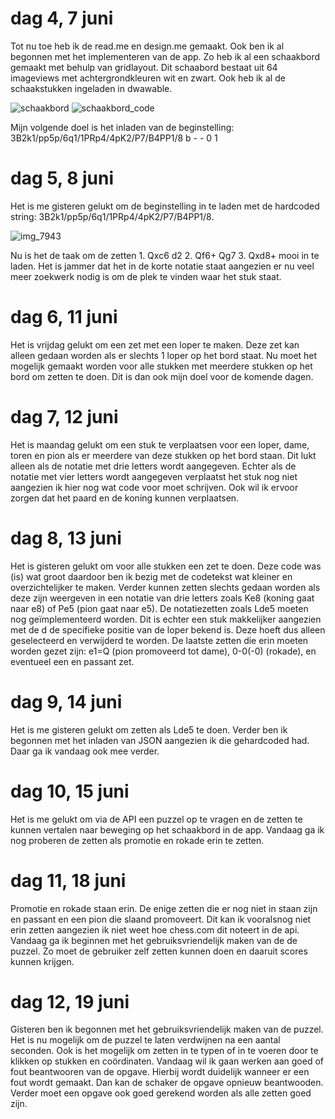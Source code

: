 # dag 4, 7 juni

Tot nu toe heb ik de read.me en design.me gemaakt. Ook ben ik al begonnen met het implementeren van de app. Zo heb ik al een schaakbord gemaakt met behulp van gridlayout. Dit schaabord bestaat uit 64 imageviews met achtergrondkleuren wit en zwart. Ook heb ik al de schaakstukken ingeladen in dwawable. 

![schaakbord](https://user-images.githubusercontent.com/36193067/41087605-696ace3a-6a3d-11e8-8a43-584ad7cff8cb.png)
![schaakbord_code](https://user-images.githubusercontent.com/36193067/41087606-69883ad8-6a3d-11e8-8fcd-8e8862540005.png)

Mijn volgende doel is het inladen van de beginstelling: 3B2k1/pp5p/6q1/1PRp4/4pK2/P7/B4PP1/8 b - - 0 1

# dag 5, 8 juni
Het is me gisteren gelukt om de beginstelling in te laden met de hardcoded string: 3B2k1/pp5p/6q1/1PRp4/4pK2/P7/B4PP1/8.

![img_7943](https://user-images.githubusercontent.com/36193067/41151198-5f1ae040-6b10-11e8-8c19-bbd1cec4d1de.JPG)

Nu is het de taak om de zetten 1. Qxc6 d2 2. Qf6+ Qg7 3. Qxd8+ mooi in te laden. Het is jammer dat het in de korte notatie staat aangezien er nu veel meer zoekwerk nodig is om de plek te vinden waar het stuk staat.

# dag 6, 11 juni
Het is vrijdag gelukt om een zet met een loper te maken. Deze zet kan alleen gedaan worden als er slechts 1 loper op het bord staat. Nu moet het mogelijk gemaakt worden voor alle stukken met meerdere stukken op het bord om zetten te doen. Dit is dan ook mijn doel voor de komende dagen.

# dag 7, 12 juni
Het is maandag gelukt om een stuk te verplaatsen voor een loper, dame, toren en pion als er meerdere van deze stukken op het bord staan. Dit lukt alleen als de notatie met drie letters wordt aangegeven. Echter als de notatie met vier letters wordt aangegeven verplaatst het stuk nog niet aangezien ik hier nog wat code voor moet schrijven. Ook wil ik ervoor zorgen dat het paard en de koning kunnen verplaatsen.

# dag 8, 13 juni
Het is gisteren gelukt om voor alle stukken een zet te doen. Deze code was (is) wat groot daardoor ben ik bezig met de codetekst wat kleiner en overzichtelijker te maken. Verder kunnen zetten slechts gedaan worden als deze zijn weergeven in een notatie van drie letters zoals Ke8 (koning gaat naar e8) of Pe5 (pion gaat naar e5). De notatiezetten zoals Lde5 moeten nog geïmplementeerd worden. Dit is echter een stuk makkelijker aangezien met de d de specifieke positie van de loper bekend is. Deze hoeft dus alleen geselecteerd en verwijderd te worden. De laatste zetten die erin moeten worden gezet zijn: e1=Q (pion promoveerd tot dame), 0-0(-0) (rokade), en eventueel een en passant zet. 

# dag 9, 14 juni
Het is me gisteren gelukt om zetten als Lde5 te doen. Verder ben ik begonnen met het inladen van JSON aangezien ik die gehardcoded had. 
Daar ga ik vandaag ook mee verder.

# dag 10, 15 juni
Het is me gelukt om via de API een puzzel op te vragen en de zetten te kunnen vertalen naar beweging op het schaakbord in de app. Vandaag ga ik nog proberen de zetten als promotie en rokade erin te zetten.

# dag 11, 18 juni
Promotie en rokade staan erin. De enige zetten die er nog niet in staan zijn en passant en een pion die slaand promoveert. Dit kan ik vooralsnog niet erin zetten aangezien ik niet weet hoe chess.com dit noteert in de api. Vandaag ga ik beginnen met het gebruiksvriendelijk maken van de de puzzel. Zo moet de gebruiker zelf zetten kunnen doen en daaruit scores kunnen krijgen.

# dag 12, 19 juni
Gisteren ben ik begonnen met het gebruiksvriendelijk maken van de puzzel. Het is nu mogelijk om de puzzel te laten verdwijnen na een aantal seconden. Ook is het mogelijk om zetten in te typen of in te voeren door te klikken op stukken en coördinaten. Vandaag wil ik gaan werken aan goed of fout beantwooren van de opgave. Hierbij wordt duidelijk wanneer er een fout wordt gemaakt. Dan kan de schaker de opgave opnieuw beantwooden. Verder moet een opgave ook goed gerekend worden als alle zetten goed zijn.
